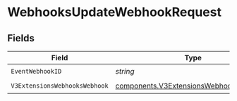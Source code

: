 # WebhooksUpdateWebhookRequest


## Fields

| Field                                                                                            | Type                                                                                             | Required                                                                                         | Description                                                                                      |
| ------------------------------------------------------------------------------------------------ | ------------------------------------------------------------------------------------------------ | ------------------------------------------------------------------------------------------------ | ------------------------------------------------------------------------------------------------ |
| `EventWebhookID`                                                                                 | *string*                                                                                         | :heavy_check_mark:                                                                               | N/A                                                                                              |
| `V3ExtensionsWebhooksWebhook`                                                                    | [components.V3ExtensionsWebhooksWebhook](../../models/components/v3extensionswebhookswebhook.md) | :heavy_check_mark:                                                                               | N/A                                                                                              |